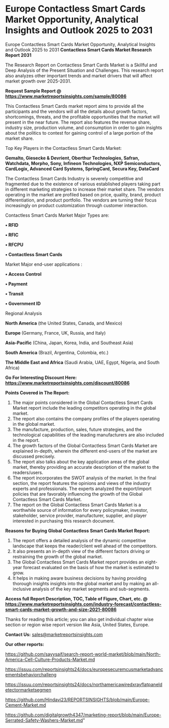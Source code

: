# Europe Contactless Smart Cards Market Opportunity, Analytical Insights and Outlook 2025 to 2031
Europe Contactless Smart Cards Market Opportunity, Analytical Insights and Outlook 2025 to 2031
<strong>Contactless Smart Cards Market Research Report 2031</strong>

The Research Report on Contactless Smart Cards Market is a Skillful and Deep Analysis of the Present Situation and Challenges. This research report also analyzes other important trends and market drivers that will affect market growth over 2025-2031.

<strong>Request Sample Report @ <a href=https://www.marketreportsinsights.com/sample/80086>https://www.marketreportsinsights.com/sample/80086</a></strong>

This Contactless Smart Cards market report aims to provide all the participants and the vendors will all the details about growth factors, shortcomings, threats, and the profitable opportunities that the market will present in the near future. The report also features the revenue share, industry size, production volume, and consumption in order to gain insights about the politics to contest for gaining control of a large portion of the market share.

Top Key Players in the Contactless Smart Cards Market:

<strong>Gemalto, Giesecke & Devrient, Oberthur Technologies, Safran, Watchdata, Morpho, Sony, Infineon Technologies, NXP Semiconductors, CardLogix, Advanced Card Systems, SpringCard, Secura Key, DataCard</strong>

The Contactless Smart Cards Industry is severely competitive and fragmented due to the existence of various established players taking part in different marketing strategies to increase their market share. The vendors operating in the market are profiled based on price, quality, brand, product differentiation, and product portfolio. The vendors are turning their focus increasingly on product customization through customer interaction.

Contactless Smart Cards Market Major Types are:

<strong>• RFID

• RFIC

• RFCPU

• Contactless Smart Cards</strong>

Market Major end-user applications :

<strong>• Access Control

• Payment

• Transit

• Government ID</strong>

Regional Analysis

</u><strong><b>North America</b></strong> (the United States, Canada, and Mexico)

<strong><b>Europe </b></strong>(Germany, France, UK, Russia, and Italy)

<strong><b>Asia-Pacific</b></strong> (China, Japan, Korea, India, and Southeast Asia)

<strong><b>South America</b></strong> (Brazil, Argentina, Colombia, etc.)

<strong><b>The Middle East and Africa</b></strong> (Saudi Arabia, UAE, Egypt, Nigeria, and South Africa)

<strong>Go For Interesting Discount Here: <a href=https://www.marketreportsinsights.com/discount/80086>https://www.marketreportsinsights.com/discount/80086</a></strong>

<strong>Points Covered in The Report:</strong>
<ol>
  <li>The major points considered in the Global Contactless Smart Cards Market report include the leading competitors operating in the global market.</li>
  <li>The report also contains the company profiles of the players operating in the global market.</li>
  <li>The manufacture, production, sales, future strategies, and the technological capabilities of the leading manufacturers are also included in the report.</li>
  <li>The growth factors of the Global Contactless Smart Cards Market are explained in-depth, wherein the different end-users of the market are discussed precisely.</li>
  <li>The report also talks about the key application areas of the global market, thereby providing an accurate description of the market to the readers/users.</li>
  <li>The report incorporates the SWOT analysis of the market. In the final section, the report features the opinions and views of the industry experts and professionals. The experts analyzed the export/import policies that are favorably influencing the growth of the Global Contactless Smart Cards Market.</li>
  <li>The report on the Global Contactless Smart Cards Market is a worthwhile source of information for every policymaker, investor, stakeholder, service provider, manufacturer, supplier, and player interested in purchasing this research document.</li>
</ol>
<strong>Reasons for Buying Global Contactless Smart Cards Market Report:</strong>

<ol>
  <li>The report offers a detailed analysis of the dynamic competitive landscape that keeps the reader/client well ahead of the competitors.</li>
  <li>It also presents an in-depth view of the different factors driving or restraining the growth of the global market.</li>
  <li>The Global Contactless Smart Cards Market report provides an eight-year forecast evaluated on the basis of how the market is estimated to grow.</li>
  <li>It helps in making aware business decisions by having providing thorough insights insights into the global market and by making an all-inclusive analysis of the key market segments and sub-segments.</li>
</ol>
<strong>Access full Report Description, TOC, Table of Figure, Chart, etc. @ <a href=https://www.marketreportsinsights.com/industry-forecast/contactless-smart-cards-market-growth-and-size-2021-80086>https://www.marketreportsinsights.com/industry-forecast/contactless-smart-cards-market-growth-and-size-2021-80086</a></strong>


Thanks for reading this article; you can also get individual chapter wise section or region wise report version like Asia, United States, Europe.

<strong>Contact Us:</strong>
sales@marketreportsinsights.com

<strong>Our other reports:</strong>

<a href=https://github.com/sayysaif/search-report-world-market/blob/main/North-America-Cell-Culture-Products-Market.md>https://github.com/sayysaif/search-report-world-market/blob/main/North-America-Cell-Culture-Products-Market.md</a>

<a href=https://issuu.com/reportsinsights24/docs/europesecuremcusmarketadvancementsbehaviorchalleng>https://issuu.com/reportsinsights24/docs/europesecuremcusmarketadvancementsbehaviorchalleng</a>

<a href=https://issuu.com/reportsinsights24/docs/northamericawiredxrayflatpaneldetectormarketsegmen>https://issuu.com/reportsinsights24/docs/northamericawiredxrayflatpaneldetectormarketsegmen</a>

<a href=https://github.com/Hindavi23/REPORTSINSIGHTS/blob/main/Europe-Cement-Market.md>https://github.com/Hindavi23/REPORTSINSIGHTS/blob/main/Europe-Cement-Market.md</a>

<a href=https://github.com/digitalgrowth4347/marketing-report/blob/main/Europe-Serrated-Safety-Washers-Market.md>https://github.com/digitalgrowth4347/marketing-report/blob/main/Europe-Serrated-Safety-Washers-Market.md</a>"

